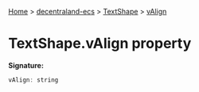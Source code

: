 [Home](./index) &gt; [decentraland-ecs](./decentraland-ecs.md) &gt; [TextShape](./decentraland-ecs.textshape.md) &gt; [vAlign](./decentraland-ecs.textshape.valign.md)

# TextShape.vAlign property


**Signature:**
```javascript
vAlign: string
```
